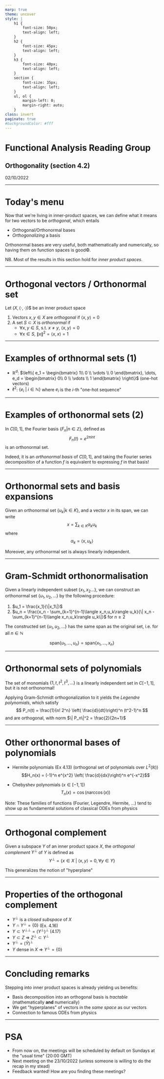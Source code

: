 ```yaml
---
marp: true
theme: uncover
style: |
    h1 {
        font-size: 50px;
        text-align: left;
    }
    h2 {
        font-size: 45px;
        text-align: left;
    }
    h3 {
        font-size: 40px;
        text-align: left;
    }
    section {
        font-size: 35px;
        text-align: left;
    }
    ul, ol {
        margin-left: 0;
        margin-right: auto;
    }
class: invert
paginate: true
#backgroundColor: #fff
---
```


# Functional Analysis Reading Group
## Orthogonality (section 4.2)
02/10/2022

---
# Today's menu
Now that we're living in inner-product spaces, we can define what it means for two vectors to be *orthogonal*, which entails

* Orthogonal/Orthonormal bases
* *Orthogonalizing* a basis

Orthonormal bases are very useful, both mathematically and numerically, so having them on function spaces is good©.

NB. Most of the results in this section hold for *inner product spaces*.

---
# Orthogonal vectors / Orthonormal set
Let $(X, \langle \cdot,\cdot \rangle)$$ be an inner product space

1. Vectors $x,y \in X$ are *orthogonal* if $\langle x, y\rangle = 0$
2. A set $S \subset X$ is *orthonormal* if
    - $\forall x, y \in S$, s.t. $x\neq y$, $\langle x,y\rangle = 0$
    - $\forall x \in S$, $\|x\|^2 = \langle x,x \rangle = 1$

---
# Examples of orthnormal sets (1)

- $\mathbb{R}^d$: $\left\{ e_1 = \begin{bmatrix} 1\\ 0 \\ \vdots \\ 0 \end{bmatrix}, \dots, e_d = \begin{bmatrix} 0\\ 0 \\ \vdots \\ 1 \end{bmatrix} \right\}$ (one-hot vectors)
- $\ell^2$: $\{e_i \ | \ i\in\mathbb{N} \}$ where $e_i$ is the $i$-th "one-hot sequence"

---
# Examples of orthonormal sets (2)

In $C[0,1]$, the Fourier basis $\{F_n | n\in \mathbb{Z}\}$, defined as
$$ F_n(t) = e^{2\pi int} $$
is an orthonormal set.

Indeed, it is an *orthonormal basis* of $C[0,1]$, and taking the Fourier series decomposition of a function $f$ is equivalent to expressing $f$ in that basis!

---
# Orthonormal sets and basis expansions
Given an orthonormal set $\{u_k | k \in K \}$, and a vector $x$ in its span, we can write
$$ x = \sum_{k\in K} \alpha_k u_k $$
where
$$ \alpha_k = \langle x, u_k \rangle $$

Moreover, any orthonormal set is always linearly independent.

---
# Gram-Schmidt orthonormalisation
Given a linearly independent subset $\{x_1, x_2 \dots\}$, we can construct an orthonormal set $\{u_1, u_2, \dots\}$ by the following procedure:

1. $u_1 = \frac{x_1}{\|x_1\|}$
2. $u_n = \frac{x_n - \sum_{k=1}^{n-1}\langle x_n,u_k\rangle u_k}{\| x_n - \sum_{k=1}^{n-1}\langle x_n,u_k\rangle u_k\|}$ for $n\ge 2$

The constructed set $\{u_1, u_2, \dots\}$ has the same span as the original set, i.e. for all $n \in \mathbb{N}$

$$ \text{span} \{u_1, \dots, u_n\} = \text{span} \{x_1, \dots, x_n\} $$

---
# Orthonormal sets of polynomials

The set of monomials $\{1, t, t^2, t^3, \dots \}$ is a linearly independent set in $C[-1,1]$, but it is not orthonormal!

Applying Gram-Schmidt orthogonalization to it yields the *Legendre polynomials*, which satisfy
$$ P_n(t) = \frac{1}{n! 2^n} \left( \frac{d}{dt}\right)^n (t^2-1)^n $$
and are orthogonal, with norm $\| P_n\|^2 = \frac{2}{2n+1}$

---
# Other orthonormal bases of polynomials
- Hermite polynomials (Ex 4.13) (orthogonal set of polynomials over $L^2(\mathbb{R})$)
$$H_n(x) = (-1)^n e^{x^2} \left( \frac{d}{dx}\right)^n e^{-x^2}$$

- Chebyshev polynomials ($x\in [-1,1]$)
$$ T_n(x) = \cos(n \arccos(x)) $$

Note: These families of functions (Fourier, Legendre, Hermite, ...) tend to show up as fundamental solutions of classical ODEs from physics

---
# Orthogonal complement

Given a subspace $Y$ of an inner product space $X$, the *orthogonal complement* $Y^\bot$ of $Y$ is defined as
$$ Y^{\bot} = \left\{ x\in X \ | \ \langle x,y\rangle = 0, \forall y \in Y \right\} $$

This generalizes the notion of "hyperplane"

---
# Properties of the orthogonal complement

- $Y^\bot$ is a *closed subspace* of $X$
- $Y \cap Y^\bot = \{0\}$ (Ex. 4.16)
- $Y \subset Y^{\bot\bot} = (Y^\bot)^\bot$ (4.17)
- $Y \subset Z \ \Rightarrow \ Z^\bot \subset Y^\bot$
- $Y^\bot = (\bar{Y})^\bot$
- $Y$ dense in $X$ $\Rightarrow \ Y^\bot = \{0\}$

---
# Concluding remarks

Stepping into inner product spaces is already yielding us benefits:
- Basis decomposition into an orthogonal basis is *tractable* (mathematically **and** numerically)
- We get "hyperplanes" of vectors in the *same space* as our vectors
- Connection to famous ODEs from physics

---
# PSA

- From now on, the meetings will be scheduled by default on Sundays at the "usual time" (20:00 GMT)
- Next meeting on the 23/10/2022 (unless someone is willing to do the recap in my stead)
- Feedback wanted! How are you finding these meetings?